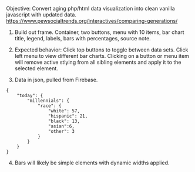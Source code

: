 Objective: Convert aging php/html data visualization into clean vanilla javascript with updated data.
https://www.pewsocialtrends.org/interactives/comparing-generations/

1. Build out frame. Container, two buttons, menu with 10 items, bar chart title, legend, labels, bars with percentages, source note.

2. Expected behavior: Click top buttons to toggle between data sets. Click left menu to view different bar charts. Clicking on a button or menu item will remove active stlying from all sibling elements and apply it to the selected element. 

3. Data in json, pulled from Firebase.
```
{
    "today": {
        "millennials": {
            "race": {
                "white": 57,
                "hispanic": 21,
                "black": 13,
                "asian":6,
                "other": 3
            }
        }
    }
}
```

4. Bars will likely be simple elements with dynamic widths applied. 